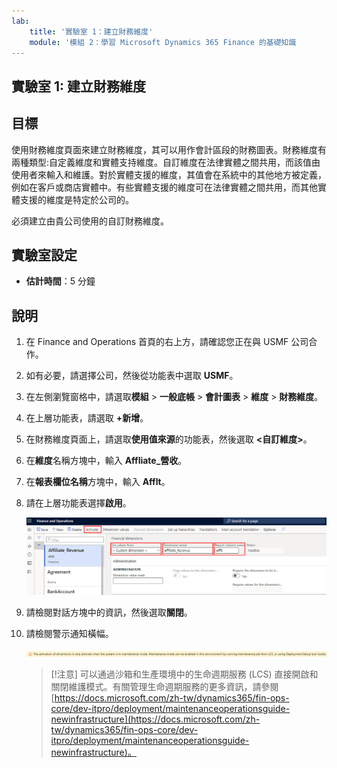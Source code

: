 ```yaml
---
lab:
    title: '實驗室 1：建立財務維度'
    module: '模組 2：學習 Microsoft Dynamics 365 Finance 的基礎知識
---
```


## 實驗室 1: 建立財務維度

## 目標

使用財務維度頁面來建立財務維度，其可以用作會計區段的財務圖表。財務維度有兩種類型:自定義維度和實體支持維度。自訂維度在法律實體之間共用，而該值由使用者來輸入和維護。對於實體支援的維度，其值會在系統中的其他地方被定義，例如在客戶或商店實體中。有些實體支援的維度可在法律實體之間共用，而其他實體支援的維度是特定於公司的。

必須建立由貴公司使用的自訂財務維度。

## 實驗室設定

   - **估計時間**：5 分鐘

## 說明

1. 在 Finance and Operations 首頁的右上方，請確認您正在與 USMF 公司合作。

1. 如有必要，請選擇公司，然後從功能表中選取 **USMF**。

1. 在左側瀏覽窗格中，請選取**模組** > **一般底帳** > **會計圖表** > **維度** > **財務維度**。

1. 在上層功能表，請選取 **+新增**。

1. 在財務維度頁面上，請選取**使用值來源**的功能表，然後選取 **<自訂維度>**。

1. 在**維度**名稱方塊中，輸入 **Affliate_營收**。

1. 在**報表欄位名稱**方塊中，輸入 **Afflt**。

1. 請在上層功能表選擇**啟用**。

    ![螢幕擷取畫面正在顯示新的自訂財務維度，並醒目提示了「使用值來源」、「維度名稱」、「報表欄位名稱」和「啟用」功能表](./media/lp2-m3-new-financial-dimension.png)

1. 請檢閱對話方塊中的資訊，然後選取**關閉**。

1. 請檢閱警示通知橫幅。

    ![螢幕擷取畫面正在顯示警告資訊橫幅，其參考啟用一個新維度的維護模式要求。](./media/lp2-m3-activation-warning-banner.png)

    >[!注意] 可以通過沙箱和生產環境中的生命週期服務 (LCS) 直接開啟和關閉維護模式。有關管理生命週期服務的更多資訊，請參閱 [https://docs.microsoft.com/zh-tw/dynamics365/fin-ops-core/dev-itpro/deployment/maintenanceoperationsguide-newinfrastructure](https://docs.microsoft.com/zh-tw/dynamics365/fin-ops-core/dev-itpro/deployment/maintenanceoperationsguide-newinfrastructure)。
